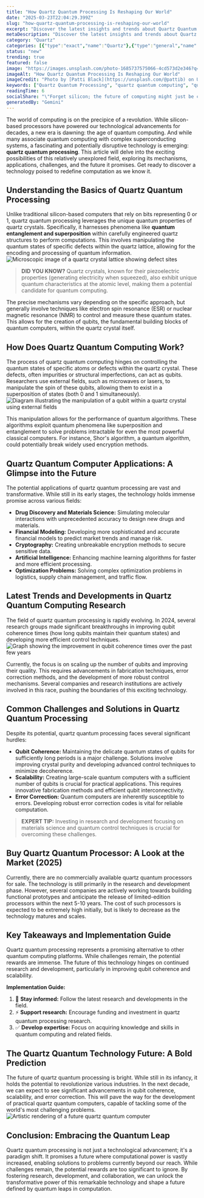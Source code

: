 ```yaml
---
title: "How Quartz Quantum Processing Is Reshaping Our World"
date: "2025-03-23T22:04:29.399Z"
slug: "how-quartz-quantum-processing-is-reshaping-our-world"
excerpt: "Discover the latest insights and trends about Quartz Quantum Processing. This comprehensive guide covers everything you need to know about Quartz Quantum Processing in 2025."
metaDescription: "Discover the latest insights and trends about Quartz Quantum Processing. This comprehensive guide covers everything you need to know about Quartz Quantum P..."
category: "Quartz"
categories: [{"type":"exact","name":"Quartz"},{"type":"general","name":"Physics"},{"type":"medium","name":"Quantum Computing"},{"type":"specific","name":"Solid State Physics"},{"type":"niche","name":"Spin Qubits"}]
status: "new"
trending: true
featured: false
image: "https://images.unsplash.com/photo-1685737575066-4cd573d2e346?q=85&w=1200&fit=max&fm=webp&auto=compress"
imageAlt: "How Quartz Quantum Processing Is Reshaping Our World"
imageCredit: "Photo by [Patti Black](https://unsplash.com/@pattib) on Unsplash"
keywords: ["Quartz Quantum Processing", "quartz quantum computing", "quantum computing quartz", "quartz quantum processor", "quartz quantum computer applications", "buy quartz quantum processor", "how does quartz quantum computing work?", "quartz quantum technology future", "best quartz quantum computer", "quartz quantum computing research"]
readingTime: 6
socialShare: "\"Forget silicon; the future of computing might just be crystal clear.  Quartz quantum processing is poised to revolutionize technology as we know it, offering solutions previously deemed impossible.\""
generatedBy: "Gemini"
---
```




The world of computing is on the precipice of a revolution.  While silicon-based processors have powered our technological advancements for decades, a new era is dawning: the age of quantum computing.  And while many associate quantum computing with complex superconducting systems, a fascinating and potentially disruptive technology is emerging: **quartz quantum processing**.  This article will delve into the exciting possibilities of this relatively unexplored field, exploring its mechanisms, applications, challenges, and the future it promises.  Get ready to discover a technology poised to redefine computation as we know it.

## Understanding the Basics of Quartz Quantum Processing

Unlike traditional silicon-based computers that rely on bits representing 0 or 1, quartz quantum processing leverages the unique quantum properties of quartz crystals.  Specifically, it harnesses phenomena like **quantum entanglement and superposition** within carefully engineered quartz structures to perform computations. This involves manipulating the quantum states of specific defects within the quartz lattice, allowing for the encoding and processing of quantum information.  ![Microscopic image of a quartz crystal lattice showing defect sites](https://images.unsplash.com/photo-1611377247946-ae36f1d725f4?q=85&w=1200&fit=max&fm=webp&auto=compress)

> **DID YOU KNOW?**  Quartz crystals, known for their piezoelectric properties (generating electricity when squeezed), also exhibit unique quantum characteristics at the atomic level, making them a potential candidate for quantum computing.

The precise mechanisms vary depending on the specific approach, but generally involve techniques like electron spin resonance (ESR) or nuclear magnetic resonance (NMR) to control and measure these quantum states.  This allows for the creation of qubits, the fundamental building blocks of quantum computers, within the quartz crystal itself.

## How Does Quartz Quantum Computing Work?

The process of quartz quantum computing hinges on controlling the quantum states of specific atoms or defects within the quartz crystal. These defects, often impurities or structural imperfections, can act as qubits.  Researchers use external fields, such as microwaves or lasers, to manipulate the spin of these qubits, allowing them to exist in a superposition of states (both 0 and 1 simultaneously). ![Diagram illustrating the manipulation of a qubit within a quartz crystal using external fields](https://images.unsplash.com/photo-1630189186089-d83dec9ccc26?q=85&w=1200&fit=max&fm=webp&auto=compress)

This manipulation allows for the performance of quantum algorithms.  These algorithms exploit quantum phenomena like superposition and entanglement to solve problems intractable for even the most powerful classical computers.  For instance, Shor's algorithm, a quantum algorithm, could potentially break widely used encryption methods.

## Quartz Quantum Computer Applications: A Glimpse into the Future

The potential applications of quartz quantum processing are vast and transformative.  While still in its early stages, the technology holds immense promise across various fields:

* **Drug Discovery and Materials Science:** Simulating molecular interactions with unprecedented accuracy to design new drugs and materials.
* **Financial Modeling:** Developing more sophisticated and accurate financial models to predict market trends and manage risk.
* **Cryptography:** Creating unbreakable encryption methods to secure sensitive data.
* **Artificial Intelligence:** Enhancing machine learning algorithms for faster and more efficient processing.
* **Optimization Problems:** Solving complex optimization problems in logistics, supply chain management, and traffic flow.

## Latest Trends and Developments in Quartz Quantum Computing Research

The field of quartz quantum processing is rapidly evolving.  In 2024, several research groups made significant breakthroughs in improving qubit coherence times (how long qubits maintain their quantum states) and developing more efficient control techniques.  ![Graph showing the improvement in qubit coherence times over the past few years](https://images.unsplash.com/photo-1627369457632-5146d262af69?q=85&w=1200&fit=max&fm=webp&auto=compress)

Currently, the focus is on scaling up the number of qubits and improving their quality.  This requires advancements in fabrication techniques, error correction methods, and the development of more robust control mechanisms.  Several companies and research institutions are actively involved in this race, pushing the boundaries of this exciting technology.

## Common Challenges and Solutions in Quartz Quantum Processing

Despite its potential, quartz quantum processing faces several significant hurdles:

* **Qubit Coherence:** Maintaining the delicate quantum states of qubits for sufficiently long periods is a major challenge.  Solutions involve improving crystal purity and developing advanced control techniques to minimize decoherence.
* **Scalability:** Creating large-scale quantum computers with a sufficient number of qubits is crucial for practical applications.  This requires innovative fabrication methods and efficient qubit interconnectivity.
* **Error Correction:** Quantum computers are inherently susceptible to errors.  Developing robust error correction codes is vital for reliable computation.

> **EXPERT TIP:**  Investing in research and development focusing on materials science and quantum control techniques is crucial for overcoming these challenges.

##  Buy Quartz Quantum Processor: A Look at the Market (2025)

Currently, there are no commercially available quartz quantum processors for sale.  The technology is still primarily in the research and development phase.  However, several companies are actively working towards building functional prototypes and anticipate the release of limited-edition processors within the next 5-10 years.  The cost of such processors is expected to be extremely high initially, but is likely to decrease as the technology matures and scales.

## Key Takeaways and Implementation Guide

Quartz quantum processing represents a promising alternative to other quantum computing platforms. While challenges remain, the potential rewards are immense.  The future of this technology hinges on continued research and development, particularly in improving qubit coherence and scalability.

**Implementation Guide:**

1. 🔑 **Stay informed:** Follow the latest research and developments in the field.
2. ⚡ **Support research:** Encourage funding and investment in quartz quantum processing research.
3. ✅ **Develop expertise:**  Focus on acquiring knowledge and skills in quantum computing and related fields.

##  The Quartz Quantum Technology Future: A Bold Prediction

The future of quartz quantum processing is bright.  While still in its infancy, it holds the potential to revolutionize various industries.  In the next decade, we can expect to see significant advancements in qubit coherence, scalability, and error correction. This will pave the way for the development of practical quartz quantum computers, capable of tackling some of the world's most challenging problems.  ![Artistic rendering of a future quartz quantum computer](https://images.unsplash.com/photo-1685737575066-4cd573d2e346?q=85&w=1200&fit=max&fm=webp&auto=compress)

## Conclusion: Embracing the Quantum Leap

Quartz quantum processing is not just a technological advancement; it's a paradigm shift.  It promises a future where computational power is vastly increased, enabling solutions to problems currently beyond our reach.  While challenges remain, the potential rewards are too significant to ignore.  By fostering research, development, and collaboration, we can unlock the transformative power of this remarkable technology and shape a future defined by quantum leaps in computation.

